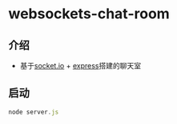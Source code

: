 # websockets-chat-room

## 介绍
- 基于[socket.io](https://socket.io/) + [express](https://expressjs.com/)搭建的聊天室

## 启动
```js
node server.js
```
